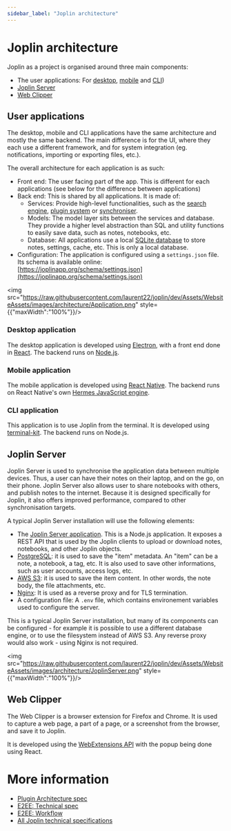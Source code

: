 ```yaml
---
sidebar_label: "Joplin architecture"
---
```


# Joplin architecture

Joplin as a project is organised around three main components:

- The user applications: For [desktop](https://github.com/laurent22/joplin/blob/dev/readme/apps/desktop.md), [mobile](https://github.com/laurent22/joplin/blob/dev/readme/apps/mobile.md) and [CLI](https://github.com/laurent22/joplin/blob/dev/readme/apps/terminal.md))
- [Joplin Server](https://github.com/laurent22/joplin/blob/dev/packages/server/README.md)
- [Web Clipper](https://github.com/laurent22/joplin/blob/dev/readme/apps/clipper.md)

## User applications

The desktop, mobile and CLI applications have the same architecture and mostly the same backend. The main difference is for the UI, where they each use a different framework, and for system integration (eg. notifications, importing or exporting files, etc.).

The overall architecture for each application is as such:

- Front end: The user facing part of the app. This is different for each applications (see below for the difference between applications)
- Back end: This is shared by all applications. It is made of:
	- Services: Provide high-level functionalities, such as the [search engine](https://github.com/laurent22/joplin/tree/dev/packages/lib/services/searchengine), [plugin system](https://github.com/laurent22/joplin/tree/dev/packages/lib/services/plugins) or [synchroniser](https://github.com/laurent22/joplin/blob/dev/packages/lib/Synchronizer.ts).
	- Models: The model layer sits between the services and database. They provide a higher level abstraction than SQL and utility functions to easily save data, such as notes, notebooks, etc.
	- Database: All applications use a local [SQLite database](https://sqlite.org/index.html) to store notes, settings, cache, etc. This is only a local database.
- Configuration: The application is configured using a `settings.json` file. Its schema is available online: [https://joplinapp.org/schema/settings.json](https://joplinapp.org/schema/settings.json)

<img src="https://raw.githubusercontent.com/laurent22/joplin/dev/Assets/WebsiteAssets/images/architecture/Application.png" style={{"maxWidth":"100%"}}/>

### Desktop application

The desktop application is developed using [Electron](https://www.electronjs.org/), with a front end done in [React](https://react.dev/). The backend runs on [Node.js](https://nodejs.org/).

### Mobile application

The mobile application is developed using [React Native](https://reactnative.dev/). The backend runs on React Native's own [Hermes JavaScript engine](https://hermesengine.dev/).

### CLI application

This application is to use Joplin from the terminal. It is developed using [terminal-kit](https://github.com/cronvel/terminal-kit). The backend runs on Node.js.

## Joplin Server

Joplin Server is used to synchronise the application data between multiple devices. Thus, a user can have their notes on their laptop, and on the go, on their phone. Joplin Server also allows user to share notebooks with others, and publish notes to the internet. Because it is designed specifically for Joplin, it also offers improved performance, compared to other synchronisation targets.

A typical Joplin Server installation will use the following elements:

- The [Joplin Server application](https://github.com/laurent22/joplin/blob/dev/packages/server/README.md). This is a Node.js application. It exposes a REST API that is used by the Joplin clients to upload or download notes, notebooks, and other Joplin objects.
- [PostgreSQL](https://www.postgresql.org/): it is used to save the "item" metadata. An "item" can be a note, a notebook, a tag, etc. It is also used to save other informations, such as user accounts, access logs, etc.
- [AWS S3](https://aws.amazon.com/s3/): it is used to save the item content. In other words, the note body, the file attachments, etc.
- [Nginx](https://www.nginx.com/): It is used as a reverse proxy and for TLS termination.
- A configuration file: A `.env` file, which contains environement variables used to configure the server.

This is a typical Joplin Server installation, but many of its components can be configured - for example it is possible to use a different database engine, or to use the filesystem instead of AWS S3. Any reverse proxy would also work - using Nginx is not required.

<img src="https://raw.githubusercontent.com/laurent22/joplin/dev/Assets/WebsiteAssets/images/architecture/JoplinServer.png" style={{"maxWidth":"100%"}}/>

## Web Clipper

The Web Clipper is a browser extension for Firefox and Chrome. It is used to capture a web page, a part of a page, or a screenshot from the browser, and save it to Joplin.

It is developed using the [WebExtensions API](https://extensionworkshop.com/documentation/develop/about-the-webextensions-api/) with the popup being done using React.

# More information

- [Plugin Architecture spec](https://github.com/laurent22/joplin/blob/dev/readme/dev/spec/plugins.md)
- [E2EE: Technical spec](https://github.com/laurent22/joplin/blob/dev/readme/dev/spec/e2ee.md)
- [E2EE: Workflow](https://github.com/laurent22/joplin/blob/dev/readme/dev/spec/e2ee/workflow.md)
- [All Joplin technical specifications](https://github.com/laurent22/joplin/tree/dev/readme/dev/spec)